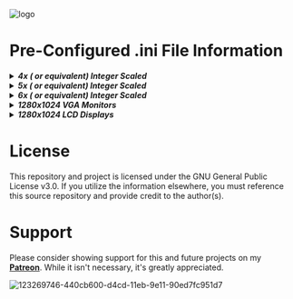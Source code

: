 

![logo](https://user-images.githubusercontent.com/32810066/128452226-e23e1552-abb7-434b-92e1-b4b35a23a5af.png)

# Pre-Configured .ini File Information

<details>

_<summary><b>4x ( or equivalent) Integer Scaled</b></summary>_

<blockquote>

This pre-configured .ini file is only set for 4x or equivalent custom video modes. Ensure the display utilizing custom video modes is set to 4:3 or original to display the proper aspect ratio.

This pre-configured .ini file **is not setup to do dual display** for an analog IO board. You must configure the .ini for dual display yourself. I cannot assume everyone's settings (i.e. YPbPr, RGBS, RGBHV, RGsB) for their CRT monitor.

The default display resolution for the MiSTer.ini should always be 720p when utilizing custom video modes.

The defualt setting for this .ini file are vscale_mode=1 and vsync_adjust=2.

_<b>For Nintendo Famicom / Nintendo Entertainment System set the following:</b>_

- Enable Hide Overscan: Yes and Mask Edges: Auto in the MiSTer OSD. This simulates playing on a CRT with the overscan areas pushed out of the display horizontally and vertically.

_<b>Sega Mark III / Master System see the following:</b>_

- Sega Mark III / Master System are shared with GameGear hardware in the FPGA core. You will need to ssh into your device and set the custom video mode per hardware selection.

### Notes:

If a custom video mode is not applied to an Arcade core, I have no control over this. I do not maintain the MiSTerFPGA framework repository or core repositories available in mister-devel or jtbin. 

The common name in the core is dictated by the core author. Occasionally, a change may occur that breaks this feature. You should report the issue to that authors core repository. 

In the interim, you can utilize the setname provided in the .mra file if necessary.

- Example: 
[jt1942] would become [1942] per the setname provided in the .mra file.

</blockquote>

</details>

<details>

_<summary><b>5x ( or equivalent) Integer Scaled</b></summary>_

<blockquote>

This pre-configured .ini file is only set for 4x or equivalent custom video modes. Ensure the display utilizing custom video modes is set to 4:3 or original to display the proper aspect ratio.

This pre-configured .ini file **is not setup to do dual display** for an analog IO board. You must configure the .ini for dual display yourself. I cannot assume everyone's settings (i.e. YPbPr, RGBS, RGBHV, RGsB) for their CRT monitor.

The default display resolution for the MiSTer.ini should always be 720p when utilizing custom video modes.

The defualt setting for this .ini file are vscale_mode=1 and vsync_adjust=2.

_<b>For Nintendo Famicom / Nintendo Entertainment System set the following:</b>_

- Enable Hide Overscan: Yes and Mask Edges: Auto in the MiSTer OSD. This simulates playing on a CRT with the overscan areas pushed out of the display horizontally and vertically.

_<b>Sega Mark III / Master System see the following:</b>_

- Sega Mark III / Master System are shared with GameGear hardware in the FPGA core. For this pre-configured .ini file a **Dual Mode** custom video mode has been utilized. This does not require switching the custom video mode when switching between Mark II/ Master System titles.

### Notes:

If a custom video mode is not applied to an Arcade core, I have no control over this. I do not maintain the MiSTerFPGA framework repository or core repositories available in mister-devel or jtbin. 

The common name in the core is dictated by the core author. Occasionally, a change may occur that breaks this feature. You should report the issue to that authors core repository. 

In the interim, you can utilize the setname provided in the .mra file if necessary.

- Example: 
[jt1942] would become [1942] per the setname provided in the .mra file.

</blockquote>

</details>

<details>

_<summary><b>6x ( or equivalent) Integer Scaled</b></summary>_

<blockquote>

This pre-configured .ini file is only set for 4x or equivalent custom video modes. Ensure the display utilizing custom video modes is set to 4:3 or original to display the proper aspect ratio.

This pre-configured .ini file **is not setup to do dual display** for an analog IO board. You must configure the .ini for dual display yourself. I cannot assume everyone's settings (i.e. YPbPr, RGBS, RGBHV, RGsB) for their CRT monitor.

The default display resolution for the MiSTer.ini should always be 720p when utilizing custom video modes.

The defualt setting for this .ini file are vscale_mode=1 and vsync_adjust=2.

_<b>For Nintendo Famicom / Nintendo Entertainment System set the following:</b>_

- Enable Hide Overscan: Yes and Mask Edges: Auto in the MiSTer OSD. This simulates playing on a CRT with the overscan areas pushed out of the display horizontally and vertically.

_<b>Sega Mark III / Master System see the following:</b>_

- Sega Mark III / Master System are shared with GameGear hardware in the FPGA core. You will need to ssh into your device and set the custom video mode per hardware selection.

### Notes:

If a custom video mode is not applied to an Arcade core, I have no control over this. I do not maintain the MiSTerFPGA framework repository or core repositories available in mister-devel or jtbin. 

The common name in the core is dictated by the core author. Occasionally, a change may occur that breaks this feature. You should report the issue to that authors core repository. 

In the interim, you can utilize the setname provided in the .mra file if necessary.

- Example: 
[jt1942] would become [1942] per the setname provided in the .mra file.

</blockquote>

</details>

<details>

_<summary><b>1280x1024 VGA Monitors</b></summary>_

<blockquote>

This pre-configured .ini file is only set for 1280x1024 VGA monitors. Ensure you use this .ini file with a VGA monitor only

The default display resolution for the MiSTer.ini should always be 720p when utilizing custom video modes.

The default setting for this .ini file is vga_scaler=1.

_<b>When utilizing Integer-Step Scaled video modes set Aspect Ratio: Full Screen in the MiSTer OSD. This is the proper way to utilize these custom video modes.</b>_

_<b>For Nintendo Famicom / Nintendo Entertainment System set the following:</b>_

- Enable Hide Overscan: Yes and Mask Edges: Auto in the MiSTer OSD. This simulates playing on a CRT with the overscan areas pushed out of the display horizontally and vertically.

### Notes:

If a custom video mode is not applied to an Arcade core, I have no control over this. I do not maintain the MiSTerFPGA framework repository or core repositories available in mister-devel or jtbin. 

The common name in the core is dictated by the core author. Occasionally, a change may occur that breaks this feature. You should report the issue to that authors core repository. 

In the interim, you can utilize the setname provided in the .mra file if necessary.

- Example: 
[jt1942] would become [1942] per the setname provided in the .mra file.

</blockquote>

</details>

<details>

_<summary><b>1280x1024 LCD Displays</b></summary>_

<blockquote>

This pre-configured .ini file is only set for 1280x1024 LCD displays. If utilizing the vga output to a CRT display, you will need to adjust the .ini file accordingly.

The default display resolution for the MiSTer.ini should always be 720p when utilizing custom video modes.

You have two options for this .ini file, you can utilize dvi_mode=1 and use a HDMI to DVI adapter or vga_scaler=1. Neither is set in the pre-configured .ini file. Please specify this yourself, I cannot assume how you will utilize this .ini file with your display.

_<b>When utilizing Integer-Step Scaled video modes set Aspect Ratio: Full Screen in the MiSTer OSD. This is the proper way to utilize these custom video modes.</b>_

_<b>For Nintendo Famicom / Nintendo Entertainment System set the following:</b>_

- Enable Hide Overscan: Yes and Mask Edges: Auto in the MiSTer OSD. This simulates playing on a CRT with the overscan areas pushed out of the display horizontally and vertically.

### Notes:

If a custom video mode is not applied to an Arcade core, I have no control over this. I do not maintain the MiSTerFPGA framework repository or core repositories available in mister-devel or jtbin. 

The common name in the core is dictated by the core author. Occasionally, a change may occur that breaks this feature. You should report the issue to that authors core repository. 

In the interim, you can utilize the setname provided in the .mra file if necessary.

- Example: 
[jt1942] would become [1942] per the setname provided in the .mra file.

</blockquote>

</details>

# License

This repository and project is licensed under the GNU General Public License v3.0. If you utilize the information elsewhere, you must reference this source repository and provide credit to the author(s).

# Support

Please consider showing support for this and future projects on my **[Patreon](https://www.patreon.com/atrac17)**. While it isn't necessary, it's greatly appreciated.

![123269746-440cb600-d4cd-11eb-9e11-90ed7fc951d7](https://user-images.githubusercontent.com/32810066/123511968-b529a600-d652-11eb-9cd5-ca45d16e81a5.png)

